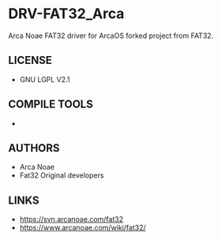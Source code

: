 # DRV-FAT32_Arca
Arca Noae FAT32 driver for ArcaOS forked project from FAT32. 

## LICENSE
* GNU LGPL V2.1

## COMPILE TOOLS
* 
 
## AUTHORS
* Arca Noae
* Fat32 Original developers

## LINKS
* https://svn.arcanoae.com/fat32
* https://www.arcanoae.com/wiki/fat32/

